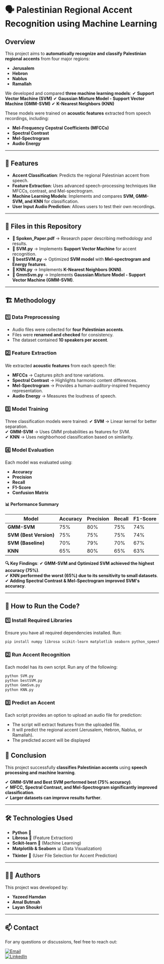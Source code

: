 # 🗣️ Palestinian Regional Accent Recognition using Machine Learning

##  Overview
This project aims to **automatically recognize and classify Palestinian regional accents** from four major regions:  
- **Jerusalem**
- **Hebron**
- **Nablus**
- **Ramallah**

We developed and compared **three machine learning models**:
✔ **Support Vector Machine (SVM)**
✔ **Gaussian Mixture Model - Support Vector Machine (GMM-SVM)**
✔ **K-Nearest Neighbors (KNN)**

These models were trained on **acoustic features** extracted from speech recordings, including:
- **Mel-Frequency Cepstral Coefficients (MFCCs)**
- **Spectral Contrast**
- **Mel-Spectrogram**
- **Audio Energy**

---

## 🚀 Features
- **Accent Classification**: Predicts the regional Palestinian accent from speech.
- **Feature Extraction**: Uses advanced speech-processing techniques like MFCCs, contrast, and Mel-spectrogram.
- **Machine Learning Models**: Implements and compares **SVM, GMM-SVM, and KNN** for classification.
- **User Input Audio Prediction**: Allows users to test their own recordings.

---

## 📂 Files in this Repository
- **📄 Spoken_Paper.pdf** → Research paper describing methodology and results.
- **📜 SVM.py** → Implements **Support Vector Machine** for accent recognition.
- **📜 bestSVM.py** → Optimized **SVM model** with **Mel-spectrogram and Energy features**.
- **📜 KNN.py** → Implements **K-Nearest Neighbors (KNN)**.
- **📜 GmmSvm.py** → Implements **Gaussian Mixture Model - Support Vector Machine (GMM-SVM)**.

---

## 🏗️ Methodology

### **1️⃣ Data Preprocessing**
- Audio files were collected for **four Palestinian accents**.
- Files were **renamed and checked** for consistency.
- The dataset contained **10 speakers per accent**.

### **2️⃣ Feature Extraction**
We extracted **acoustic features** from each speech file:
- **MFCCs** → Captures pitch and tone variations.
- **Spectral Contrast** → Highlights harmonic content differences.
- **Mel-Spectrogram** → Provides a human-auditory-inspired frequency representation.
- **Audio Energy** → Measures the loudness of speech.

### **3️⃣ Model Training**
Three classification models were trained:
✔ **SVM** → Linear kernel for better separation.  
✔ **GMM-SVM** → Uses GMM probabilities as features for SVM.  
✔ **KNN** → Uses neighborhood classification based on similarity.

### **4️⃣ Model Evaluation**
Each model was evaluated using:
- **Accuracy**
- **Precision**
- **Recall**
- **F1-Score**
- **Confusion Matrix**

#### 📊 **Performance Summary**
| Model       | Accuracy | Precision | Recall | F1-Score |
|------------|----------|------------|--------|----------|
| **GMM-SVM** | 75% | 80% | 75% | 74% |
| **SVM (Best Version)** | 75% | 75% | 75% | 74% |
| **SVM (Baseline)** | 70% | 79% | 70% | 67% |
| **KNN** | 65% | 80% | 65% | 63% |

**🔍 Key Findings**:
✔ **GMM-SVM and Optimized SVM achieved the highest accuracy (75%)**.  
✔ **KNN performed the worst (65%) due to its sensitivity to small datasets**.  
✔ **Adding Spectral Contrast & Mel-Spectrogram improved SVM's accuracy**.

---

## 📎 How to Run the Code?

### 1️⃣ Install Required Libraries
Ensure you have all required dependencies installed. Run:

```sh
pip install numpy librosa scikit-learn matplotlib seaborn python_speech_features
```
### 2️⃣ Run Accent Recognition
Each model has its own script. Run any of the following:

```sh
python SVM.py
python bestSVM.py
python GmmSvm.py
python KNN.py
```
### 3️⃣ Predict an Accent
Each script provides an option to upload an audio file for prediction:
* The script will extract features from the uploaded file.
* It will predict the regional accent (Jerusalem, Hebron, Nablus, or Ramallah).
* The predicted accent will be displayed

## 📢 Conclusion
This project successfully **classifies Palestinian accents** using **speech processing and machine learning**.

✔ **GMM-SVM and Best SVM performed best (75% accuracy)**.  
✔ **MFCC, Spectral Contrast, and Mel-Spectrogram significantly improved classification**.  
✔ **Larger datasets can improve results further**.  

---

## 🛠 Technologies Used
- **Python** 🐍  
- **Librosa** 🎵 (Feature Extraction)  
- **Scikit-learn** 🤖 (Machine Learning)  
- **Matplotlib & Seaborn** 📊 (Data Visualization)  
- **Tkinter** 🎤 (User File Selection for Accent Prediction)  

---
## 👨‍💻 Authors
This project was developed by:

- **Yazeed Hamdan**
- **Amal Butmah**
- **Layan Shoukri**

---


## 📫 Contact
For any questions or discussions, feel free to reach out:

[![Email](https://img.shields.io/badge/Email-D14836?style=for-the-badge&logo=gmail&logoColor=white)](mailto:yazedyazedl2020@gmail.com)  
[![LinkedIn](https://img.shields.io/badge/LinkedIn-0077B5?style=for-the-badge&logo=linkedin)](https://www.linkedin.com/in/yazeed-hamdan-59b83b281/)  
